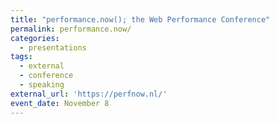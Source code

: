 ```yaml
---
title: "performance.now(); the Web Performance Conference"
permalink: performance.now/
categories:
  - presentations
tags:
  - external
  - conference
  - speaking
external_url: 'https://perfnow.nl/'
event_date: November 8
---
```

